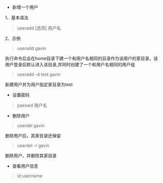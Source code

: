 * 新增一个用户

1、基本语法   
> useradd	[选项]	用户名

2、示例

> useradd gavin

执行命令后会在home目录下建一个和用户名相同的目录作为该用户的家目录，该用户登录后默认进入该目录,并同时创建了一个和用户名相同的用户组

> useradd -d test gavin

新建用户并为用户指定家目录为test

* 设置密码

> passwd 用户名

* 删除用户

> userdel gavin

删除用户后，其家目录还保留

> userdel -r gavin

删除用户，并删除其家目录

* 查看用户信息

> id username